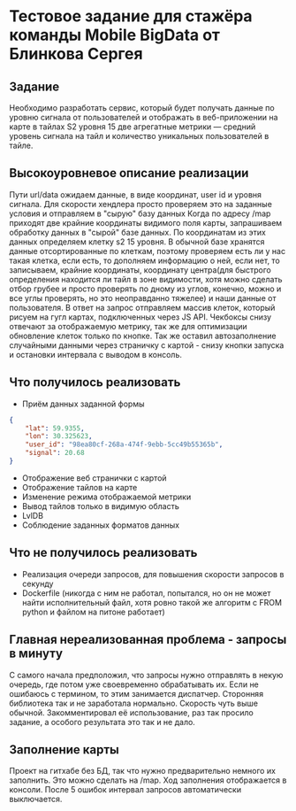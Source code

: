 # Тестовое задание для стажёра команды Mobile BigData от Блинкова Сергея
## Задание
Необходимо разработать сервис, который будет получать данные по уровню сигнала от пользователей и отображать в веб-приложении на карте в тайлах S2 уровня 15 две агрегатные метрики — средний уровень сигнала на тайл и количество уникальных пользователей в тайле.

## Высокоуровневое описание реализации
Пути url/data ожидаем данные, в виде координат, user id и уровня сигнала. Для скорости хендлера просто проверяем это на заданные условия и отправляем в "сырую" базу данных
Когда по адресу /map приходят две крайние координаты видимого поля карты, запрашиваем обработку данных в "сырой" базе данных. По координатам из этих данных определяем клетку s2 15 уровня. В обычной базе хранятся данные отсортированные по клеткам, поэтому проверяем есть ли у нас такая клетка, если есть, то дополняем информацию о ней, если нет, то записываем, крайние координаты, координату центра(для быстрого определения находится ли тайл в зоне видимости, хотя можно сделать отбор грубее и просто проверять по дному из углов, конечно, можно и все углы проверять, но это неоправданно тяжелее) и наши данные от пользователя. В ответ на запрос отправляем массив клеток, который рисуем на гугл картах, подключенных через JS API. Чекбоксы снизу отвечают за отображаемую метрику, так же для оптимизации обновление клеток только по кнопке.
Так же оставил автозаполнение случайными данными через страничку с картой - снизу кнопки запуска и остановки интервала с выводом в консоль. 

## Что получилось реализовать
* Приём данных заданной формы
```json
{
    "lat": 59.9355,
    "lon": 30.325623,
    "user_id": "98ea80cf-268a-474f-9ebb-5cc49b55365b",
    "signal": 20.68
}
```
* Отображение веб странички с картой
* Отображение тайлов на карте
* Изменение режима отображаемой метрики
* Вывод тайлов только в видимую область
* LvlDB
* Соблюдение заданных форматов данных

## Что не получилось реализовать
* Реализация очереди запросов, для повышения скорости запросов в секунду
* Dockerfile (никогда с ним не работал, попытался, но он не может найти исполнительный файл, хотя ровно такой же алгоритм с FROM python и файлом на питоне работает)

## Главная нереализованная проблема - запросы в минуту
С самого начала предположил, что запросы нужно отправлять в некую очередь, где потом уже своевременно обрабатывать их. Если не ошибаюсь с термином, то этим занимается диспатчер. Сторонняя библиотека так и не заработала нормально. Скорость чуть выше обычной. Закомментировал её использование, раз так просило задание, а особого результата это так и не дало. 

## Заполнение карты
Проект на гитхабе без БД, так что нужно предварительно немного их заполнить. Это можно сделать на /map. Ход заполнения отображается в консоли. После 5 ошибок интервал запросов автоматически выключается.